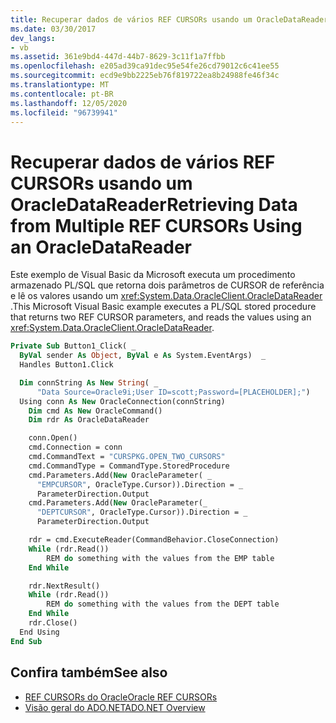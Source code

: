 ```yaml
---
title: Recuperar dados de vários REF CURSORs usando um OracleDataReader
ms.date: 03/30/2017
dev_langs:
- vb
ms.assetid: 361e9bd4-447d-44b7-8629-3c11f1a7ffbb
ms.openlocfilehash: e205ad39ca91dec95e54fe26cd79012c6c41ee55
ms.sourcegitcommit: ecd9e9bb2225eb76f819722ea8b24988fe46f34c
ms.translationtype: MT
ms.contentlocale: pt-BR
ms.lasthandoff: 12/05/2020
ms.locfileid: "96739941"
---
```

# <a name="retrieving-data-from-multiple-ref-cursors-using-an-oracledatareader"></a><span data-ttu-id="ed03a-102">Recuperar dados de vários REF CURSORs usando um OracleDataReader</span><span class="sxs-lookup"><span data-stu-id="ed03a-102">Retrieving Data from Multiple REF CURSORs Using an OracleDataReader</span></span>

<span data-ttu-id="ed03a-103">Este exemplo de Visual Basic da Microsoft executa um procedimento armazenado PL/SQL que retorna dois parâmetros de CURSOR de referência e lê os valores usando um <xref:System.Data.OracleClient.OracleDataReader> .</span><span class="sxs-lookup"><span data-stu-id="ed03a-103">This Microsoft Visual Basic example executes a PL/SQL stored procedure that returns two REF CURSOR parameters, and reads the values using an <xref:System.Data.OracleClient.OracleDataReader>.</span></span>

```vb
Private Sub Button1_Click( _
  ByVal sender As Object, ByVal e As System.EventArgs)  _
  Handles Button1.Click

  Dim connString As New String( _
      "Data Source=Oracle9i;User ID=scott;Password=[PLACEHOLDER];")
  Using conn As New OracleConnection(connString)
    Dim cmd As New OracleCommand()
    Dim rdr As OracleDataReader

    conn.Open()
    cmd.Connection = conn
    cmd.CommandText = "CURSPKG.OPEN_TWO_CURSORS"
    cmd.CommandType = CommandType.StoredProcedure
    cmd.Parameters.Add(New OracleParameter( _
      "EMPCURSOR", OracleType.Cursor)).Direction = _
      ParameterDirection.Output
    cmd.Parameters.Add(New OracleParameter(_
      "DEPTCURSOR", OracleType.Cursor)).Direction = _
      ParameterDirection.Output

    rdr = cmd.ExecuteReader(CommandBehavior.CloseConnection)
    While (rdr.Read())
        REM do something with the values from the EMP table
    End While

    rdr.NextResult()
    While (rdr.Read())
        REM do something with the values from the DEPT table
    End While
    rdr.Close()
  End Using
End Sub
```

## <a name="see-also"></a><span data-ttu-id="ed03a-104">Confira também</span><span class="sxs-lookup"><span data-stu-id="ed03a-104">See also</span></span>

- [<span data-ttu-id="ed03a-105">REF CURSORs do Oracle</span><span class="sxs-lookup"><span data-stu-id="ed03a-105">Oracle REF CURSORs</span></span>](oracle-ref-cursors.md)
- [<span data-ttu-id="ed03a-106">Visão geral do ADO.NET</span><span class="sxs-lookup"><span data-stu-id="ed03a-106">ADO.NET Overview</span></span>](ado-net-overview.md)
